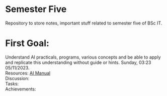 # Semester Five
Repository to store notes, important stuff related to semester five of BSc IT.

# First Goal:
Understand AI practicals, programs, various concepts and be able to apply and replicate this understanding without guide or hints. Sunday, 03:23 05/11/2023.
</br>Resources: [AI Manual](./AI/AI%20Manual%20(E-next.in).pdf)
</br>Discussion: 
</br>Tasks:
</br>Achievements:
